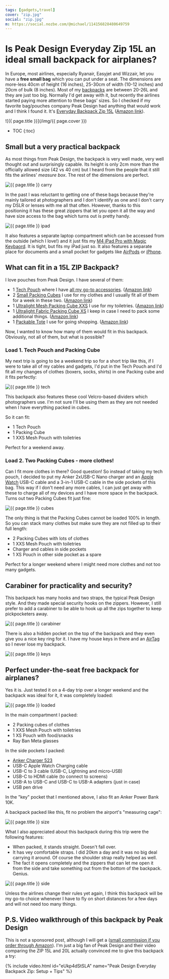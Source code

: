 ```yaml
---
tags: [gadgets,travel]
cover: "zip.jpg"
social: "zip.jpg"
m: https://social.nozbe.com/@michael/114156828480649759
---
```


# Is Peak Design Everyday Zip 15L an ideal small backpack for airplanes?

In Europe, most airlines, especially Ryanair, Easyjet and Wizzair, let you have a **free small bag** which you can put under a seat. The dimensions are more-less 40cm of height (16 inches), 25-30cm of width (10-12 inches) and 20cm of bulk (8 inches). Most of my [backpacks](backpack/#other-backpacks-ive-used-and-tested) are between 20-26L and they are just too big. Normally I'd get away with it, but recently the airlines started paying more attention to these bags' sizes. So I checked if my favorite bag/pouches company Peak Design had anything that would work and I think I found it. It's [Everyday Backpack Zip 15L](https://www.peakdesign.com/products/everyday-backpack-zip?Size=15L) ([Amazon link](https://amzn.to/41EWMqC)).

<!--More-->

![{{ page.title }}](/img/{{ page.cover }})

* TOC
{:toc}

## Small but a very practical backpack

As most things from Peak Design, the backpack is very well made, very well thought out and surprisingly capable. Its height is only 2cm more than the officially allowed size (42 vs 40 cm) but I heard from the people that it still fits the airlines' *measure box*. The rest of the dimensions are perfect.

![{{ page.title }} carry](/img/zip-carry.jpg)

In the past I was reluctant to getting one of these bags because they're mainly tailored at photographers and I don't identify as one and I don't carry my DSLR or lenses with me all that often. However, thanks to this positioning it has these great zippers that let you open it all the way and have size access to the bag which turns out is pretty handy.

![{{ page.title }} ipad](/img/zip-ipad.jpg)

It also features a separate laptop compartment which can be accessed from the outside (which I love!) and it just fits my [M4 iPad Pro with Magic Keybaord](/ipadm4). It is tight, but fits my iPad just so. It also features a separate place for documents and a small pocket for gadgets like [AirPods](/airpodspro) or [iPhone](/iphone).

## What can fit in a 15L ZIP Backpack?

I love pouches from Peak Design. I have several of them:

- 1 [Tech Pouch](https://www.peakdesign.com/products/tech-pouch?Size=Regular&Color=Midnight) where I have [all my go-to accessories](/backpack/#whats-in-my-tech-pouch). ([Amazon link](https://amzn.to/4ikazdl))
- 2 [Small Packing Cubes](https://www.peakdesign.com/products/packing-cube?Size=Small) I use for my clothes and I usually fit all of them for a week in these two. ([Amazon link](https://amzn.to/4kyJl4h))
- 1 [Ultralight Mesh Packing Cube XXS](https://www.peakdesign.com/products/ultralight-packing-cube?Size=XXS&Color=Eclipse&Material=Mesh) I use for my toiletries. ([Amazon link](https://amzn.to/4kHqzYs))
- 1 [Ultralight Fabric Packing Cube XS](https://www.peakdesign.com/products/ultralight-packing-cube?Size=XS&Color=Eclipse&Material=Fabric) I keep in case I need to pack some additional things. ([Amazon link](https://amzn.to/4ho5OOG))
- 1 [Packable Tote](https://www.peakdesign.com/products/packable-tote?Color=Raw) I use for going shopping. ([Amazon link](https://amzn.to/4kREETg))

Now, I wanted to know how many of them would fit in this backpack. Obviously, not all of them, but what is possible?

### Load 1. Tech Pouch and Packing Cube

My next trip is going to be a weekend trip so for a short trip like this, if I were to take all of my cables and gadgets, I'd put in the Tech Pouch and I'd fit all my changes of clothes (boxers, socks, shirts) in one Packing cube and it fits perfectly:

![{{ page.title }} tech](/img/zip-tech.jpg)

This backpack also features these cool Velcro-based dividers which photographers use. I'm not sure I'll be using them as they are not needed when I have everything packed in cubes.

So it can fit:

- 1 Tech Pouch
- 1 Packing Cube
- 1 XXS Mesh Pouch with toiletries

Perfect for a weekend away.

### Load 2. Two Packing Cubes - more clothes!

Can I fit more clothes in there? Good question! So instead of taking my tech pouch, I decided to put my Anker 2xUSB-C Nano charger and an [Apple Watch](/ultra) USB-C cable and a 3-in-1 USB-C cable in the side pockets of this bag. This way if I don't need any more cables, I can just get away with these to charge all of my devices and I have more space in the backpack. Turns out two Packing Cubes fit just fine:

![{{ page.title }} cubes](/img/zip-cubes.jpg)

The only thing is that the Packing Cubes cannot be loaded 100% in length. So you can stack many clothes but make sure they are not filled up to their full length:

- 2 Packing Cubes with lots of clothes
- 1 XXS Mesh Pouch with toiletries
- Charger and cables in side pockets
- 1 XS Pouch in other side pocket as a spare

Perfect for a longer weekend where I might need more clothes and not too many gadgets.

## Carabiner for practicality and security?

This backpack has many hooks and two straps, the typical Peak Design style. And they made special security hooks on the zippers. However, I still prefer to add a carabiner to be able to hook up all the zips together to keep pickpocketers away.

![{{ page.title }} carabiner](/img/zip-carabiner.jpg)

There is also a hidden pocket on the top of the backpack and they even give you a nice key ring for it. I have my house keys in there and an [AirTag](/airtag) so I never lose my backpack.

![{{ page.title }} keys](/img/zip-keys.jpg)

## Perfect under-the-seat free backpack for airplanes?

Yes it is. Just tested it on a 4-day trip over a longer weekend and the backpack was ideal for it, it was completely loaded:

![{{ page.title }} loaded](/img/zip-loaded.jpg)

In the main compartment I packed:

- 2 Packing cubes of clothes
- 1 XXS Mesh Pouch with toiletries
- 1 XS Pouch with food/snacks
- Ray Ban Meta glasses

In the side pockets I packed:

- [Anker Charger 523](/anker/#anker-523-47w---lightest-cheapest-and-best-all-around-charger)
- USB-C Apple Watch Charging cable
- USB-C to 3 cable (USB-C, Lightning and micro-USB)
- USB-C to HDMI cable (to connect to screens)
- USB-A to USB-C and USB-C to USB-A adapters (just in case)
- USB pen drive

In the "key" pocket that I mentioned above, I also fit an Anker Power Bank 10K.

A backpack packed like this, fit no problem the airport's "measuring cage":

![{{ page.title }} size](/img/zip-size.jpg)

What I also appreciated about this backpack during this trip were the following features:

- When packed, it stands straight. Doesn't fall over.
- It has vey comfortable straps. I did 20km a day and it was no big deal carrying it around. Of course the shoulder strap really helped as well.
- The fact it opens completely and the zippers that can let me open it from the side and take something out from the bottom of the backpack. Genius.

![{{ page.title }} side](/img/zip-side.jpg)

Unless the airlines change their rules yet again, I think this backpack will be my go-to choice whenever I have to fly on short distances for a few days and will not need too many things.

## P.S. Video walkthrough of this backpack by Peak Design

This is not a sponsored post, although I will get a ([small commission if you order through Amazon](https://amzn.to/41EWMqC)). I'm just a big fan of Peak Design and their video comparing the ZIP 15L and 20L actually convinced me to give this backpack a try:

{% include video.html id="eUkp4dStSLA" name="Peak Design Everyday Backpack Zip: Setup + Tips" %}

[n]: https://michael.gratis/nozbe
[np]: https://michael.gratis/nozbepersonal